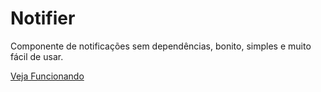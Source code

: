 # Notifier
Componente de notificações sem dependências, bonito, simples e muito fácil de usar.

<a href="http://csilva2810.github.io/notifier/index.html" target="_blank">Veja Funcionando</a>
